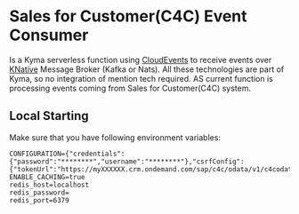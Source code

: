 # Sales for Customer(C4C) Event Consumer 
Is a Kyma serverless function using [CloudEvents](https://cloudevents.io/) to receive events over
[KNative](https://knative.dev/docs/eventing/) Message Broker (Kafka or Nats).
All these technologies are part of Kyma, so no integration of mention tech required.
AS current function is processing events coming from Sales for Customer(C4C) system.


## Local Starting

Make sure that you have following environment variables:
````env
CONFIGURATION={"credentials":{"password":"********","username":"********"},"csrfConfig":{"tokenUrl":"https://myXXXXXX.crm.ondemand.com/sap/c4c/odata/v1/c4codataapi/"}}
ENABLE_CACHING=true
redis_host=localhost
redis_password=
redis_port=6379
````
